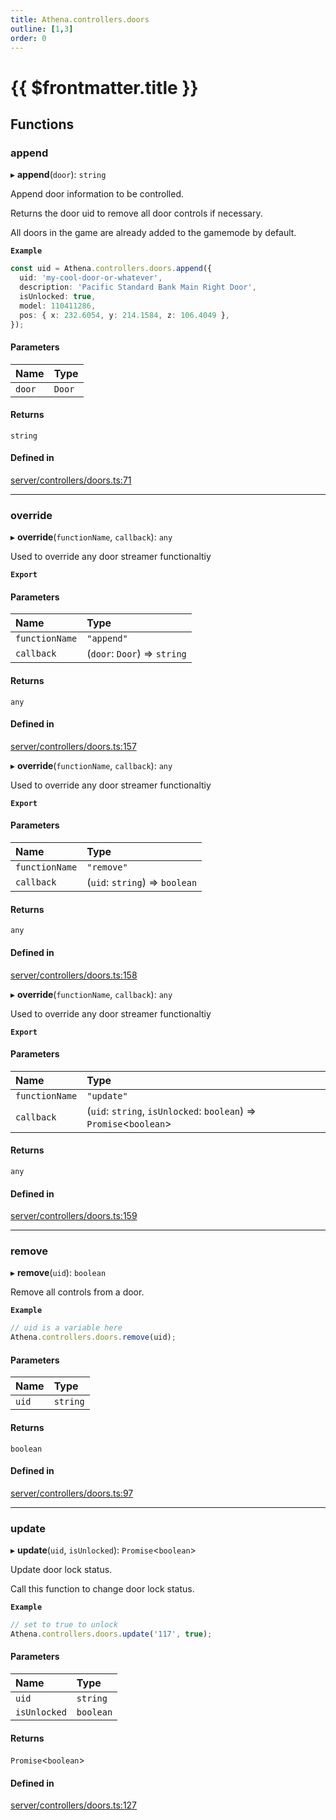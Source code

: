 ```yaml
---
title: Athena.controllers.doors
outline: [1,3]
order: 0
---
```


# {{ $frontmatter.title }}


## Functions

### append

▸ **append**(`door`): `string`

Append door information to be controlled.

Returns the door uid to remove all door controls if necessary.

All doors in the game are already added to the gamemode by default.

**`Example`**

```ts
const uid = Athena.controllers.doors.append({
  uid: 'my-cool-door-or-whatever',
  description: 'Pacific Standard Bank Main Right Door',
  isUnlocked: true,
  model: 110411286,
  pos: { x: 232.6054, y: 214.1584, z: 106.4049 },
});
```

#### Parameters

| Name | Type |
| :------ | :------ |
| `door` | `Door` |

#### Returns

`string`

#### Defined in

[server/controllers/doors.ts:71](https://github.com/Stuyk/altv-athena/blob/552012ca4/src/core/server/controllers/doors.ts#L71)

___

### override

▸ **override**(`functionName`, `callback`): `any`

Used to override any door streamer functionaltiy

**`Export`**

#### Parameters

| Name | Type |
| :------ | :------ |
| `functionName` | ``"append"`` |
| `callback` | (`door`: `Door`) => `string` |

#### Returns

`any`

#### Defined in

[server/controllers/doors.ts:157](https://github.com/Stuyk/altv-athena/blob/552012ca4/src/core/server/controllers/doors.ts#L157)

▸ **override**(`functionName`, `callback`): `any`

Used to override any door streamer functionaltiy

**`Export`**

#### Parameters

| Name | Type |
| :------ | :------ |
| `functionName` | ``"remove"`` |
| `callback` | (`uid`: `string`) => `boolean` |

#### Returns

`any`

#### Defined in

[server/controllers/doors.ts:158](https://github.com/Stuyk/altv-athena/blob/552012ca4/src/core/server/controllers/doors.ts#L158)

▸ **override**(`functionName`, `callback`): `any`

Used to override any door streamer functionaltiy

**`Export`**

#### Parameters

| Name | Type |
| :------ | :------ |
| `functionName` | ``"update"`` |
| `callback` | (`uid`: `string`, `isUnlocked`: `boolean`) => `Promise`<`boolean`\> |

#### Returns

`any`

#### Defined in

[server/controllers/doors.ts:159](https://github.com/Stuyk/altv-athena/blob/552012ca4/src/core/server/controllers/doors.ts#L159)

___

### remove

▸ **remove**(`uid`): `boolean`

Remove all controls from a door.

**`Example`**

```ts
// uid is a variable here
Athena.controllers.doors.remove(uid);
```

#### Parameters

| Name | Type |
| :------ | :------ |
| `uid` | `string` |

#### Returns

`boolean`

#### Defined in

[server/controllers/doors.ts:97](https://github.com/Stuyk/altv-athena/blob/552012ca4/src/core/server/controllers/doors.ts#L97)

___

### update

▸ **update**(`uid`, `isUnlocked`): `Promise`<`boolean`\>

Update door lock status.

Call this function to change door lock status.

**`Example`**

```ts
// set to true to unlock
Athena.controllers.doors.update('117', true);
```

#### Parameters

| Name | Type |
| :------ | :------ |
| `uid` | `string` |
| `isUnlocked` | `boolean` |

#### Returns

`Promise`<`boolean`\>

#### Defined in

[server/controllers/doors.ts:127](https://github.com/Stuyk/altv-athena/blob/552012ca4/src/core/server/controllers/doors.ts#L127)
